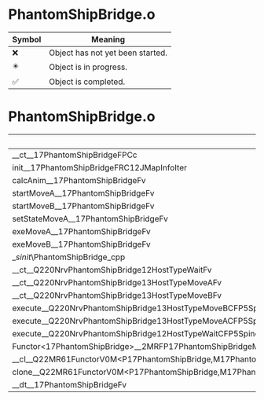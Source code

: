 # PhantomShipBridge.o
| Symbol | Meaning 
| ------------- | ------------- 
| :x: | Object has not yet been started. 
| :eight_pointed_black_star: | Object is in progress. 
| :white_check_mark: | Object is completed. 


# PhantomShipBridge.o
| Symbol | Decompiled? |
| ------------- | ------------- |
| __ct__17PhantomShipBridgeFPCc | :x: |
| init__17PhantomShipBridgeFRC12JMapInfoIter | :x: |
| calcAnim__17PhantomShipBridgeFv | :x: |
| startMoveA__17PhantomShipBridgeFv | :x: |
| startMoveB__17PhantomShipBridgeFv | :x: |
| setStateMoveA__17PhantomShipBridgeFv | :x: |
| exeMoveA__17PhantomShipBridgeFv | :x: |
| exeMoveB__17PhantomShipBridgeFv | :x: |
| __sinit_\PhantomShipBridge_cpp | :x: |
| __ct__Q220NrvPhantomShipBridge12HostTypeWaitFv | :x: |
| __ct__Q220NrvPhantomShipBridge13HostTypeMoveAFv | :x: |
| __ct__Q220NrvPhantomShipBridge13HostTypeMoveBFv | :x: |
| execute__Q220NrvPhantomShipBridge13HostTypeMoveBCFP5Spine | :x: |
| execute__Q220NrvPhantomShipBridge13HostTypeMoveACFP5Spine | :x: |
| execute__Q220NrvPhantomShipBridge12HostTypeWaitCFP5Spine | :x: |
| Functor&lt;17PhantomShipBridge&gt;__2MRFP17PhantomShipBridgeM17PhantomShipBridgeFPCvPv_v_Q22MR61FunctorV0M&lt;P17PhantomShipBridge,M17PhantomShipBridgeFPCvPv_v&gt; | :x: |
| __cl__Q22MR61FunctorV0M&lt;P17PhantomShipBridge,M17PhantomShipBridgeFPCvPv_v&gt;CFv | :x: |
| clone__Q22MR61FunctorV0M&lt;P17PhantomShipBridge,M17PhantomShipBridgeFPCvPv_v&gt;CFP7JKRHeap | :x: |
| __dt__17PhantomShipBridgeFv | :x: |
